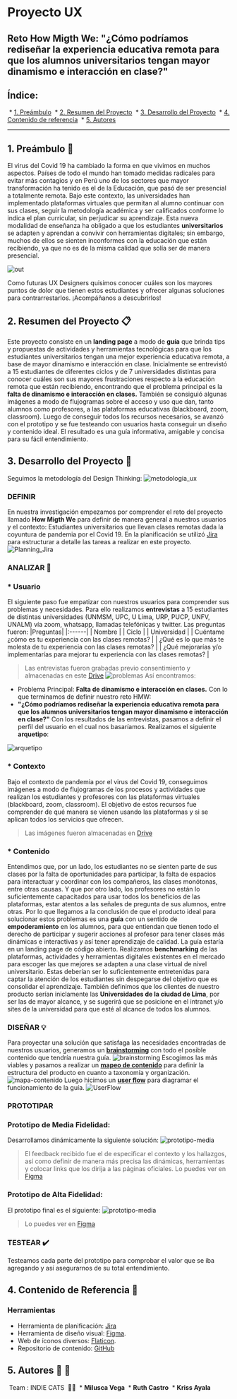 # Proyecto UX
## Reto How Migth We: "¿Cómo podríamos rediseñar la experiencia educativa remota para que los alumnos universitarios tengan mayor dinamismo e interacción en clase?"
## Índice:
 * [1. Preámbulo](#1-preámbulo)
 * [2. Resumen del Proyecto](#2-resumen-del-proyecto)
 * [3. Desarrollo del Proyecto](#3-desarrollo-del-proyecto)
 * [4. Contenido de referencia](#4-contenido-de-referencia)
 * [5. Autores](#5-autores)
___
## 1. Preámbulo :loudspeaker:
El virus del Covid 19 ha cambiado la forma en que vivimos en muchos aspectos. Países de todo el mundo han tomado medidas radicales para evitar más contagios y en Perú uno de los sectores que mayor transformación ha tenido es el de la Educación, que pasó de ser presencial a totalmente remota.
Bajo este contexto, las universidades han implementado plataformas virtuales que permitan al alumno continuar con sus clases, seguir la metodología académica y ser calificados conforme lo indica el plan curricular, sin perjudicar su aprendizaje.
Esta nueva modalidad de enseñanza ha obligado a que los estudiantes **universitarios** se adapten y aprendan a convivir con herramientas digitales; sin embargo, muchos de ellos se sienten inconformes con la educación que están recibiendo, ya que no es de la misma calidad que solía ser de manera presencial.

![out](https://i.pinimg.com/originals/b0/20/a2/b020a222e503adfc005b54d8585d6ad3.gif)

Como futuras UX Designers quisimos conocer cuáles son los mayores puntos de dolor que tienen estos estudiantes y ofrecer algunas soluciones para contrarrestarlos. ¡Acompáñanos a descubrirlos!

## 2. Resumen del Proyecto :clipboard:
Este proyecto consiste en un **landing page** a modo de **guía** que brinda tips y propuestas de actividades y herramientas tecnológicas para que los estudiantes universitarios tengan una mejor experiencia educativa remota, a base de mayor dinamismo e interacción en clase.
Inicialmente se entrevistó a 15 estudiantes de diferentes ciclos y de 7 universidades distintas para conocer cuáles son sus mayores frustraciones respecto a la educación remota que están recibiendo, encontrando que el problema principal es la **falta de dinamismo e interacción en clases.** También se consiguió algunas imágenes a modo de flujogramas sobre el acceso y uso que dan, tanto alumnos como profesores, a las plataformas educativas (blackboard, zoom, classroom).
Luego de conseguir todos los recursos necesarios, se avanzó con el prototipo y se fue testeando con usuarios hasta conseguir un diseño y contenido ideal.
El resultado es una guía informativa, amigable y concisa para su fácil entendimiento.

## 3. Desarrollo del Proyecto :wrench:
Seguimos la metodología del Design Thinking:
![metodologia_ux](https://github.com/ruthcastroalva11/Reto-HMW/blob/master/Images/metodologia%20ux.png)

### DEFINIR 
En nuestra investigación empezamos por comprender el reto del proyecto llamado **How Migth We** para definir de manera general a nuestros usuarios y el contexto: Estudiantes universitarios que llevan clases remotas dada la coyuntura de pandemia por el Covid 19.
En la planificación se utilizó [Jira](https://ruthcastroalva11.atlassian.net/jira/software/projects/IC/boards/1/roadmap?shared=&atlOrigin=eyJpIjoiMDdkZDBiMmQ0NzJkNDUzZjliOTEyZjkyNGNlNWZmOGQiLCJwIjoiaiJ9) para estructurar a detalle las tareas a realizar en este proyecto.
![Planning_Jira](https://github.com/ruthcastroalva11/Reto-HMW/blob/master/Images/Jira.png)

### ANALIZAR :eyes:
### * Usuario
El siguiente paso fue empatizar con nuestros usuarios para comprender sus problemas y necesidades. Para ello realizamos **entrevistas** a 15 estudiantes de distintas universidades (UNMSM, UPC, U Lima, URP, PUCP, UNFV, UNALM) vía zoom, whatsapp, llamadas telefónicas y twitter. Las preguntas fueron:
|Preguntas|
|:------|
| Nombre |
| Ciclo |
| Universidad |
| Cuéntame ¿cómo es tu experiencia con las clases remotas? |
| ¿Qué es lo que más te molesta de tu experiencia con las clases remotas? |
| ¿Qué mejorarías y/o implementarías para mejorar tu experiencia con las clases remotas? |
> Las entrevistas fueron grabadas previo consentimiento y almacenadas en este [Drive](https://drive.google.com/drive/folders/1b-pp83bDJM_JM2Gj_joJ8Iyrqajo-XLL?usp=sharing)
![problemas](https://github.com/ruthcastroalva11/Reto-HMW/blob/master/Images/Problemas_encontrados.jpg)
Así encontramos:
* Problema Principal: **Falta de dinamismo e interacción en clases.**
Con lo que terminamos de definir nuestro reto HMW:
* **"¿Cómo podríamos rediseñar la experiencia educativa remota para que los alumnos universitarios tengan mayor dinamismo e interacción en clase?"**
Con los resultados de las entrevistas, pasamos a definir el perfil del usuario en el cual nos basaríamos. Realizamos el siguiente **arquetipo**:

![arquetipo](https://github.com/ruthcastroalva11/Reto-HMW/blob/master/Images/Arquetipo.png)

### * Contexto
Bajo el contexto de pandemia por el virus del Covid 19, conseguimos imágenes a modo de flujogramas de los procesos y actividades que realizan los estudiantes y profesores con las plataformas virtuales (blackboard, zoom, classroom). El objetivo de estos recursos fue comprender de qué manera se vienen usando las plataformas y si se aplican todos los servicios que ofrecen.
> Las imágenes fueron almacenadas en [Drive](https://drive.google.com/drive/folders/13N5bZV3PspPKmjL4HWxix86YatMCh-LQ?usp=sharing)
### * Contenido
Entendimos que, por un lado, los estudiantes no se sienten parte de sus clases por la falta de oportunidades para participar, la falta de espacios para interactuar y coordinar con los compañeros, las clases monótonas, entre otras causas. Y que por otro lado, los profesores no están lo suficientemente capacitados para usar todos los beneficios de las plataformas, estar atentos a las señales de pregunta de sus alumnos, entre otras.
Por lo que llegamos a la conclusión de que el producto ideal para solucionar estos problemas es una **guía** con un sentido de **empoderamiento** en los alumnos, para que entiendan que tienen todo el derecho de participar y sugerir acciones al profesor para tener clases más dinámicas e interactivas y así tener aprendizaje de calidad. La guía estaría en un landing page de código abierto.
Realizamos **benchmarking** de las plataformas, actividades y herramientas digitales existentes en el mercado para escoger las que mejores se adapten a una clase virtual de nivel universitario. Estas deberían ser lo suficientemente entretenidas para captar la atención de los estudiantes sin despegarse del objetivo que es consolidar el aprendizaje.
También definimos que los clientes de nuestro producto serían iniclamente las **Universidades de la ciudad de Lima**, por ser las de mayor alcance, y se sugerirá que se posicione en el intranet y/o sites de la universidad para que esté al alcance de todos los alumnos.

### DISEÑAR :bulb:

Para proyectar una solución que satisfaga las necesidades encontradas de nuestros usuarios, generamos un [**brainstorming**](https://miro.com/app/board/o9J_kpG9RQU=/?userEmail=ruthcastroalva11@gmail.com&invite=2aaaaaabb27904098bb10bb72088f1e7-b6a57eec53a26027-756ec2f75a62b56f-9dcd287f4a9e5062&event=mailInvite&mailUserEmail=ruthcastroalva11@gmail.com&track=true&utm_source=notification&utm_medium=email&utm_campaign=invite-to-team-and-board&utm_content=accept-invitationinvite=2aaaaaabb27904098bb10bb72088f1e7-b6a57eec53a26027-756ec2f75a62b56f-9dcd287f4a9e5062&event=mailInvite&mailUserEmail=ruthcastroalva11@gmail.com&track=true&utm_source=notification&utm_medium=email&utm_campaign=invite-to-team-and-board&utm_content=accept-invitationinvite=2aaaaaabb27904098bb10bb72088f1e7-b6a57eec53a26027-756ec2f75a62b56f-9dcd287f4a9e5062&event=mailInvite&mailUserEmail=ruthcastroalva11@gmail.com&track=true&utm_source=notification&utm_medium=email&utm_campaign=invite-to-team-and-board&utm_content=accept-invitationinvite=2aaaaaabb27904098bb10bb72088f1e7-b6a57eec53a26027-756ec2f75a62b56f-9dcd287f4a9e5062&event=mailInvite&mailUserEmail=ruthcastroalva11@gmail.com&track=true&utm_source=notification&utm_medium=email&utm_campaign=invite-to-team-and-board&utm_content=accept-invitation) con todo el posible contenido que tendría nuestra guía.
![brainstorming](https://github.com/ruthcastroalva11/Reto-HMW/blob/master/Images/Brainstorming.jpg)
Escogimos las más viables y pasamos a realizar un [**mapeo de contenido**](https://miro.com/app/board/o9J_kpG9RQU=/?userEmail=ruthcastroalva11@gmail.com&invite=2aaaaaabb27904098bb10bb72088f1e7-b6a57eec53a26027-756ec2f75a62b56f-9dcd287f4a9e5062&event=mailInvite&mailUserEmail=ruthcastroalva11@gmail.com&track=true&utm_source=notification&utm_medium=email&utm_campaign=invite-to-team-and-board&utm_content=accept-invitationinvite=2aaaaaabb27904098bb10bb72088f1e7-b6a57eec53a26027-756ec2f75a62b56f-9dcd287f4a9e5062&event=mailInvite&mailUserEmail=ruthcastroalva11@gmail.com&track=true&utm_source=notification&utm_medium=email&utm_campaign=invite-to-team-and-board&utm_content=accept-invitationinvite=2aaaaaabb27904098bb10bb72088f1e7-b6a57eec53a26027-756ec2f75a62b56f-9dcd287f4a9e5062&event=mailInvite&mailUserEmail=ruthcastroalva11@gmail.com&track=true&utm_source=notification&utm_medium=email&utm_campaign=invite-to-team-and-board&utm_content=accept-invitationinvite=2aaaaaabb27904098bb10bb72088f1e7-b6a57eec53a26027-756ec2f75a62b56f-9dcd287f4a9e5062&event=mailInvite&mailUserEmail=ruthcastroalva11@gmail.com&track=true&utm_source=notification&utm_medium=email&utm_campaign=invite-to-team-and-board&utm_content=accept-invitation) para definir la estructura del producto en cuanto a taxonomía y organización.
![mapa-contenido](https://github.com/ruthcastroalva11/Reto-HMW/blob/master/Images/Mapa%20de%20contenido.jpg)
Luego hicimos un [**user flow**](https://www.figma.com/proto/DHCUzPt5n5AmavfW2VhS4O/Reto-HMW?node-id=4%3A2&scaling=min-zoom) para diagramar el funcionamiento de la guía.
![UserFlow](https://github.com/ruthcastroalva11/Reto-HMW/blob/master/Images/User%20Flow.png)
### PROTOTIPAR 
### Prototipo de Media Fidelidad:
Desarrollamos dinámicamente la siguiente solución:
![prototipo-media](https://github.com/ruthcastroalva11/Reto-HMW/blob/master/Images/Prototipo_de_media.png)
> El feedback recibido fue el de especificar el contexto y los hallazgos, así como definir de manera más precisa las dinámicas, herramientas y colocar links que los dirija a las páginas oficiales. Lo puedes ver en [Figma](https://www.figma.com/proto/DHCUzPt5n5AmavfW2VhS4O/Reto-HMW?node-id=90%3A0&scaling=scale-down-width)
### Prototipo de Alta Fidelidad:
El prototipo final es el siguiente:
![prototipo-media](https://github.com/ruthcastroalva11/Reto-HMW/blob/master/Images/Prototipo_de_alta.png)
> Lo puedes ver en [Figma](https://www.figma.com/proto/DHCUzPt5n5AmavfW2VhS4O/Reto-HMW?node-id=276%3A1&scaling=scale-down-width)

### TESTEAR :heavy_check_mark:

Testeamos cada parte del prototipo para comprobar el valor que se iba agregando y así asegurarnos de su total entendimiento.
## 4. Contenido de Referencia :paperclip:
### Herramientas
* Herramienta de planificación: [Jira](https://www.atlassian.com/software/jira)
* Herramienta de diseño visual: [Figma](https://www.figma.com/).
* Web de íconos diversos: [Flaticon](https://www.flaticon.com/).
* Repositorio de contenido: [GitHub](https://github.com/)
## 5. Autores :yellow_heart: :black_heart:
 Team : INDIE CATS 	:dancing_women:
 * **Milusca Vega**
 * **Ruth Castro**
 * **Kriss Ayala**
